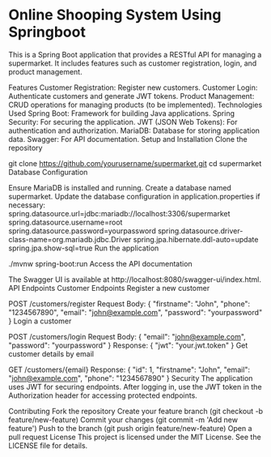 # Online Shooping System Using Springboot

This is a Spring Boot application that provides a RESTful API for managing a supermarket. It includes features such as customer registration, login, and product management.

Features
Customer Registration: Register new customers.
Customer Login: Authenticate customers and generate JWT tokens.
Product Management: CRUD operations for managing products (to be implemented).
Technologies Used
Spring Boot: Framework for building Java applications.
Spring Security: For securing the application.
JWT (JSON Web Tokens): For authentication and authorization.
MariaDB: Database for storing application data.
Swagger: For API documentation.
Setup and Installation
Clone the repository

git clone https://github.com/yourusername/supermarket.git
cd supermarket
Database Configuration

Ensure MariaDB is installed and running.
Create a database named supermarket.
Update the database configuration in application.properties if necessary:
spring.datasource.url=jdbc:mariadb://localhost:3306/supermarket
spring.datasource.username=root
spring.datasource.password=yourpassword
spring.datasource.driver-class-name=org.mariadb.jdbc.Driver
spring.jpa.hibernate.ddl-auto=update
spring.jpa.show-sql=true
Run the application

./mvnw spring-boot:run
Access the API documentation

The Swagger UI is available at http://localhost:8080/swagger-ui/index.html.
API Endpoints
Customer Endpoints
Register a new customer

POST /customers/register
Request Body:
{
  "firstname": "John",
  "phone": "1234567890",
  "email": "john@example.com",
  "password": "yourpassword"
}
Login a customer

POST /customers/login
Request Body:
{
  "email": "john@example.com",
  "password": "yourpassword"
}
Response:
{
  "jwt": "your.jwt.token"
}
Get customer details by email

GET /customers/{email}
Response:
{
  "id": 1,
  "firstname": "John",
  "email": "john@example.com",
  "phone": "1234567890"
}
Security
The application uses JWT for securing endpoints. After logging in, use the JWT token in the Authorization header for accessing protected endpoints.

Contributing
Fork the repository
Create your feature branch (git checkout -b feature/new-feature)
Commit your changes (git commit -m 'Add new feature')
Push to the branch (git push origin feature/new-feature)
Open a pull request
License
This project is licensed under the MIT License. See the LICENSE file for details.

